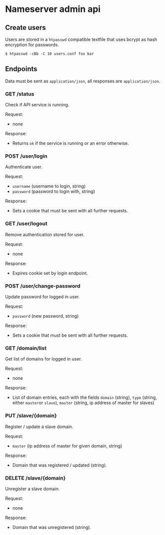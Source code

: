 # Nameserver admin api

## Create users

Users are stored in a `htpasswd` compatible textfile that uses bcrypt as hash
encryption for passwords.

    $ htpasswd -cBb -C 10 users.conf foo bar


## Endpoints

Data must be sent as `application/json`, all responses are `application/json`.


### GET /status

Check if API service is running.

Request:

- none

Response:

- Returns `ok` if the service is running or an error otherwise.


### POST /user/login

Authenticate user.

Request:

- `username` (username to login, string)
- `password` (password to login with, string)

Response:

- Sets a cookie that must be sent with all further requests.


### GET /user/logout

Remove authentication stored for user.

Request:

- none

Response:

- Expires cookie set by login endpoint.


### POST /user/change-password

Update password for logged in user.

Request:

- `password` (new password, string)

Response:

- Sets a cookie that must be sent with all further requests.


### GET /domain/list

Get list of domains for logged in user.

Request:

- none

Response:

- List of domain entries, each with the fields `domain` (string), `type`
  (string, either `master`or `slave`), `master` (string, ip address of master
  for slaves)


### PUT /slave/{domain}

Register / update a slave domain.

Request:

- `master` (ip address of master for given domain, string)

Response:

- Domain that was registered / updated (string).


### DELETE /slave/{domain}

Unregister a slave domain.

Request:

- none

Response:

- Domain that was unregistered (string).
